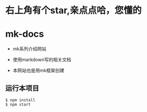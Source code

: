 # 右上角有个star,亲点点哈，您懂的

# mk-docs

- mk系列介绍网站

- 使用markdown写的相关文档

- 本网站也是用mk框架创建

## 运行本项目

```
$ npm install
$ npm start
```
